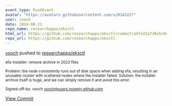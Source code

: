 ```yaml
---
event_type: PushEvent
avatar: "https://avatars.githubusercontent.com/u/814322?"
user: vsoch
date: 2024-08-21
repo_name: researchapps/eksctl
html_url: https://github.com/researchapps/eksctl/commit/a47a32a730a5c6d54c71e9f8d6c27bddc5b3582a
repo_url: https://github.com/researchapps/eksctl
---
```


<a href='https://github.com/vsoch' target='_blank'>vsoch</a> pushed to <a href='https://github.com/researchapps/eksctl' target='_blank'>researchapps/eksctl</a>

<small>efa-installer: remove archive in 2023 files

Problem: the node consistently runs out of disk space when
adding efa, resulting in an unusable cluster with scattered
nodes where the installer failed.
Solution: the installer archive itself is huge, and we can
simply remove it and avoid this error.

Signed-off-by: vsoch <vsoch@users.noreply.github.com></small>

<a href='https://github.com/researchapps/eksctl/commit/a47a32a730a5c6d54c71e9f8d6c27bddc5b3582a' target='_blank'>View Commit</a>